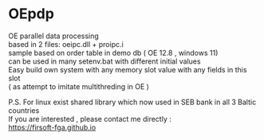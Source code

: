 # OEpdp
OE parallel data processing    
based in 2 files: oeipc.dll + proipc.i    
sample based on order table in demo db ( OE 12.8 , windows 11)    
can be used in many setenv.bat with different initial  values    
Easy build own system with any memory slot value with any fields in this slot   
( as attempt to imitate  multithreding  in OE )  
    
P.S. For linux exist shared library which now used in SEB bank in all 3 Baltic countries   
If you are interested , please contact me directly :       
https://firsoft-fga.github.io

